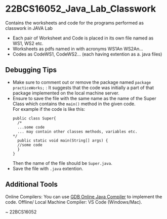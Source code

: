 # 22BCS16052_Java_Lab_Classwork
Contains the worksheets and code for the programs performed as classwork in JAVA Lab
- Each pair of Worksheet and Code is placed in its own file named as WS1, WS2 etc.
- Worksheets as pdfs named in with acronyms WS1An WS2An...
- Codes as CodeWS1, CodeWS2... (each having extention as a. java files)


## Debugging Tips
- Make sure to comment out or remove the package named `package practiceWorks;` : It suggests that the code was initially a part of that package implemented on the local machine server.
- Ensure to save the file with the same name as the name of the Super Class which contains the `main()` method in the given code.  
  For example if the code is like this:
  ```
  public class Super{
    /*
    ...some code
    ... may contain other classes methods, variables etc.
  */
    public static void main(String[] args) {
    //some code
    }
  }

  ```
  Then the name of the file should be `Super.java`.
- Save the file with `.java` extention.  


## Additional Tools
Online Compilers: You can use [GDB Online Java Compiler](https://www.onlinegdb.com/online_java_compiler) to implement the code.
Offline/ Local Machine Compiler: VS Code (Windows/Mac).


~ 22BCS16052


